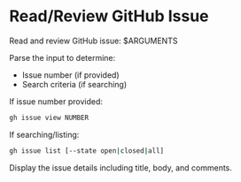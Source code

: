 # Read/Review GitHub Issue

Read and review GitHub issue: $ARGUMENTS

Parse the input to determine:
- Issue number (if provided)
- Search criteria (if searching)

If issue number provided:
```bash
gh issue view NUMBER
```

If searching/listing:
```bash
gh issue list [--state open|closed|all]
```

Display the issue details including title, body, and comments.